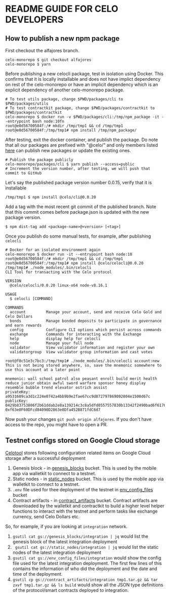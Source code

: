 # README GUIDE FOR CELO DEVELOPERS

## How to publish a new npm package

First checkout the alfajores branch.

```
celo-monorepo $ git checkout alfajores
celo-monorepo $ yarn
```

Before publishing a new celocli package, test in isolation using Docker. This confirms that it is locally installable and does not have implict dependency on rest of the celo-monorepo or have an implicit dependency which is an explicit dependency of another celo-monorepo package.

```
# To test utils package, change $PWD/packages/cli to $PWD/packages/utils
# To test contractkit package, change $PWD/packages/contractkit to $PWD/packages/contractkit
celo-monorepo $ docker run -v $PWD/packages/cli:/tmp/npm_package -it --entrypoint bash node:10fn
root@e0d56700584f:/# mkdir /tmp/tmp1 && cd /tmp/tmp1
root@e0d56700584f:/tmp/tmp1# npm install /tmp/npm_package/
```

After testing, exit the docker container, and publish the package. Do note that all our packages are prefixed with "@celo/" and only members listed [here](https://www.npmjs.com/settings/celo/members) can publish new packages or update the existing ones.

```
# Publish the package publicly
celo-monorepo/packages/cli $ yarn publish --access=public
# Increment the version number, after testing, we will push that commit to GitHub
```

Let's say the published package version number 0.0.15, verify that it is installable

```
/tmp/tmp1 $ npm install @celo/cli@0.0.20
```

Add a tag with the most recent git commit of the published branch. Note that this commit comes before package.json is updated with the new package version.

```
$ npm dist-tag add <package-name>@<version> [<tag>]
```

Once you publish do some manual tests, for example, after publishing `celocli`

```
# Docker for an isolated environment again
celo-monorepo $ docker run -it --entrypoint bash node:10
root@e0d56700584f:/# mkdir /tmp/tmp1 && cd /tmp/tmp1
root@e0d56700584f:/tmp/tmp1# npm install @celo/celocli@0.0.20
/tmp/tmp1# ./node_modules/.bin/celocli
CLI Tool for transacting with the Celo protocol

VERSION
  @celo/celocli/0.0.20 linux-x64 node-v8.16.1

USAGE
  $ celocli [COMMAND]

COMMANDS
  account         Manage your account, send and receive Celo Gold and Celo Dollars
  bonds           Manage bonded deposits to participate in governance and earn rewards
  config          Configure CLI options which persist across commands
  exchange        Commands for interacting with the Exchange
  help            display help for celocli
  node            Manage your full node
  validator       View validator information and register your own
  validatorgroup  View validator group information and cast votes

root@f8c51e3c7bc3:/tmp/tmp1# ./node_modules/.bin/celocli account:new
This is not being stored anywhere, so, save the mnemonic somewhere to use this account at a later point

mnemonic: wall school patrol also peasant enroll build merit health reduce junior obtain awful sword warfare sponsor honey display resemble bubble trend elevator ostrich assist
privateKey: a9531609ca3d1c224e0742a4bb9b9e2fae67cc9d872797869092804e1500d67c
publicKey: 0429b83753806f2b61ddab2e8a139214c3c8a5dfd0557557830b13342f2490bad6f61767e1b0707be51685e5e13683e6fa276333cbdb06f07768a09b8070e27259accountAddress: 0xf63e0F60DFcd84090D2863e0Dfa452B871fdC6d7
```

Now push your changes `git push origin alfajores`.
If you don't have access to the repo, you might have to open a PR.

## Testnet configs stored on Google Cloud storage

[Celotool](https://github.com/celo-org/celo-monorepo/tree/master/packages/celotool) stores following configuration related items on Google Cloud storage after a successful deployment

1. Genesis block - in [genesis_blocks](https://console.cloud.google.com/storage/browser/genesis_blocks?project=celo-testnet) bucket. This is used by the mobile app via walletkit to connect to a testnet.
2. Static nodes - in [static_nodes](https://console.cloud.google.com/storage/browser/static_nodes?project=celo-testnet) bucket. This is used by the mobile app via walletkit to connect to a testnet.
3. `.env` file used for thee deployment of the testnet in [env\_config\_files](https://console.cloud.google.com/storage/browser/env_config_files?project=celo-testnet) bucket
4. Contract artifacts - in [contract_artifacts](https://console.cloud.google.com/storage/browser/contract_artifacts?project=celo-testnet) bucket. Contract artifacts are downloaded by the walletkit and contractkit to build a higher level helper functions to interact with the testnet and perform tasks like exchange currency, send Celo Dollars etc.

So, for example, if you are looking at `integration` network.

1. `gsutil cat gs://genesis_blocks/integration | jq` would list the genesis block of the latest integration deployment
2. ` gsutil cat gs://static_nodes/integration | jq` would list the static nodes of the latest integration deployment
3. `gsutil cat gs://env_config_files/integration` would show the config file used for the latest integration deployment. The first few lines of this contains the information of who did the deployment and the date and time of the deployment.
4. `gsutil cp gs://contract_artifacts/integration tmp1.tar.gz && tar zxvf tmp1.tar.gz && ls build` would show all the JSON type definitions of the protocol/smart contracts deployed to integration.